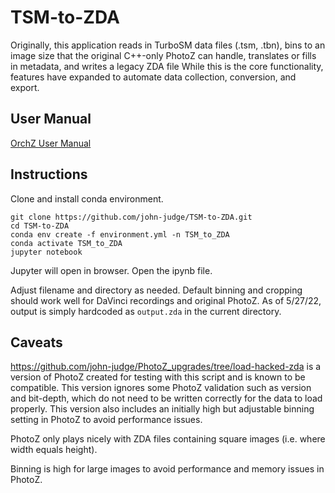 # TSM-to-ZDA
Originally, this application reads in TurboSM data files (.tsm, .tbn), bins to an image size that the original C++-only PhotoZ can handle, translates or fills in metadata, and writes a legacy ZDA file
While this is the core functionality, features have expanded to automate data collection, conversion, and export.

## User Manual
[OrchZ User Manual]([(https://docs.google.com/document/d/13jKigNSDtpZ_gP7-GxjhCbAx95AXcjIO4ldb4gicgj0/edit?usp=sharing))

## Instructions

Clone and install conda environment.
```
git clone https://github.com/john-judge/TSM-to-ZDA.git
cd TSM-to-ZDA
conda env create -f environment.yml -n TSM_to_ZDA
conda activate TSM_to_ZDA
jupyter notebook
```

Jupyter will open in browser. Open the ipynb file.

Adjust filename and directory as needed. Default binning and cropping should work well for DaVinci recordings and original PhotoZ.
As of 5/27/22, output is simply hardcoded as `output.zda` in the current directory.

## Caveats
https://github.com/john-judge/PhotoZ_upgrades/tree/load-hacked-zda is a version of PhotoZ created for testing with this script and is known to be compatible. This version ignores some PhotoZ validation such as version and bit-depth, which do not need to be written correctly for the data to load properly. This version also includes an initially high but adjustable binning setting in PhotoZ to avoid performance issues.

PhotoZ only plays nicely with ZDA files containing square images (i.e. where width equals height).

Binning is high for large images to avoid performance and memory issues in PhotoZ.
